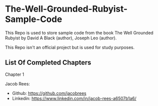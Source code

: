 # The-Well-Grounded-Rubyist-Sample-Code

This Repo is used to store sample code from the book The Well Grounded Rubyist by David A Black (author), Joseph Leo (author).

This Repo isn't an official project but is used for study purposes.

## List Of Completed Chapters
  Chapter 1

Jacob Rees:
- Github: https://github.com/jacobrees
- Linkedin: https://www.linkedin.com/in/jacob-rees-a6507b1a6/
